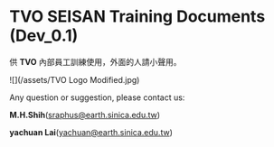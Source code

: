 # TVO SEISAN Training Documents \(Dev\_0.1\)

供 **TVO** 內部員工訓練使用，外面的人請小聲用。

![](/assets/TVO Logo Modified.jpg)

Any question or suggestion, please contact us:

**M.H.Shih**\(sraphus@earth.sinica.edu.tw\) 

**yachuan Lai**\(yachuan@earth.sinica.edu.tw\)



